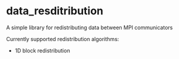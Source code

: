# data_resditribution
A simple library for redistributing data between MPI communicators

Currently supported redistribution algorithms:
* 1D block redistribution

